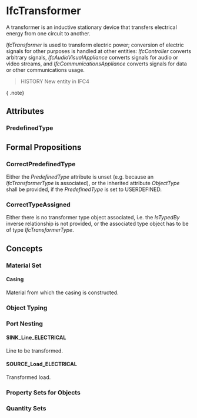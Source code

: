 # IfcTransformer

A transformer is an inductive stationary device that transfers electrical energy from one circuit to another.
<!-- end of short definition -->


_IfcTransformer_ is used to transform electric power; conversion of electric signals for other purposes is handled at other entities: _IfcController_ converts arbitrary signals, _IfcAudioVisualAppliance_ converts signals for audio or video streams, and _IfcCommunicationsAppliance_ converts signals for data or other communications usage.

> HISTORY New entity in IFC4

{ .note}
>

## Attributes

### PredefinedType


## Formal Propositions

### CorrectPredefinedType
Either the _PredefinedType_ attribute is unset (e.g. because an _IfcTransformerType_ is associated), or the inherited attribute _ObjectType_ shall be provided, if the _PredefinedType_ is set to USERDEFINED.

### CorrectTypeAssigned
Either there is no transformer type object associated, i.e. the _IsTypedBy_ inverse relationship is not provided, or the associated type object has to be of type _IfcTransformerType_.

## Concepts

### Material Set



#### Casing

Material from which the casing is constructed.

### Object Typing



### Port Nesting



#### SINK_Line_ELECTRICAL

Line to be transformed.

#### SOURCE_Load_ELECTRICAL

Transformed load.

### Property Sets for Objects



### Quantity Sets



